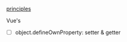 [principles](https://github.com/banama/aboutVue/blob/master/vue-observe.md)


Vue's 
 - [ ] object.defineOwnProperty: setter & getter
